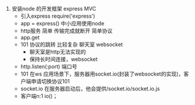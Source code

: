 1. 安装node 的开发框架 express MVC
    - 引入express require('express')
    - app = express() 中小应用使用node
    - http服务 简单 传输完成就断开 简单协议
    - app.get
    - 101 协议的跳转 比较复杂 聊天室 websocket
        - 聊天室是http无法实现的
        - 保持长时间连接，websocket
    - http.listen(:port) 端口号
    - 101 在ws 应用场景下，服务器用socket.io(封装了websocket的实现)，客户端申请切换协议101
    - socket.io 在服务器启动后，他会提供/socket.io/socket.io.js
    - 客户端n:1 io()；